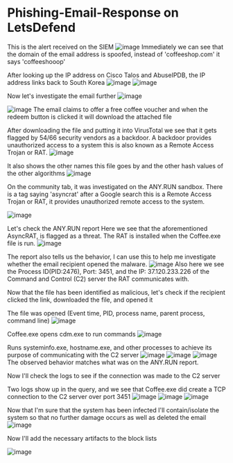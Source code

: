 # Phishing-Email-Response on LetsDefend
This is the alert received on the SIEM
![image](https://github.com/user-attachments/assets/f16796e2-8bd3-4ee9-9c5e-df8f48673e06)
Immediately we can see that the domain of the email address is spoofed, instead of 'coffeeshop.com' it says 'coffeeshooop'

After looking up the IP address on Cisco Talos and AbuseIPDB, the IP address links back to South Korea
![image](https://github.com/user-attachments/assets/60f1599a-67a4-4812-bbe7-164af5542aeb)
![image](https://github.com/user-attachments/assets/b0884ae3-7c6c-4b0b-8d28-8dbbc259d213)

Now let's investigate the email further
![image](https://github.com/user-attachments/assets/5e6b9755-186a-4fcf-8851-128cb8a2bd04)

![image](https://github.com/user-attachments/assets/747d3b88-5ad9-4b7d-887b-7eb52125b653)
The email claims to offer a free coffee voucher and when the redeem button is clicked it will download the attached file

After downloading the file and putting it into VirusTotal we see that it gets flagged by 54/66 security vendors as a backdoor. A backdoor provides unauthorized access to a system this is also known as a Remote Access Trojan or RAT.
![image](https://github.com/user-attachments/assets/9c97e401-49d9-4489-99cc-6374dddd9834)

It also shows the other names this file goes by and the other hash values of the other algorithms
![image](https://github.com/user-attachments/assets/51bf1559-d615-46d8-8e4a-d310e982eedd)

On the community tab, it was investigated on the ANY.RUN sandbox. There is a tag saying 'asyncrat' after a Google search this is a Remote Access Trojan or RAT, it provides unauthorized remote access to the system.

![image](https://github.com/user-attachments/assets/14794fda-90aa-47d0-aa08-f0e28d534ad5)

Let's check the ANY.RUN report
Here we see that the aforementioned AsyncRAT, is flagged as a threat. The RAT is installed when the Coffee.exe file is run.
![image](https://github.com/user-attachments/assets/cdb3b0e4-ec59-44bf-8c78-d27f2b6926f2)

The report also tells us the behavior, I can use this to help me investigate whether the email recipient opened the malware.
![image](https://github.com/user-attachments/assets/339f7b83-7a12-48a2-96d0-084c047616a8)
Also here we see the Process ID(PID:2476), Port: 3451, and the IP: 37.120.233.226 of the Command and Control (C2) server the RAT communicates with.


Now that the file has been identified as malicious, let's check if the recipient clicked the link, downloaded the file, and opened it

The file was opened (Event time, PID, process name, parent process, command line)
![image](https://github.com/user-attachments/assets/469fcf4f-02e8-4067-8d60-e5415479f848)

Coffee.exe opens cdm.exe to run commands
![image](https://github.com/user-attachments/assets/f2c8ceaf-e082-416e-9625-0073452244ae)

Runs systeminfo.exe, hostname.exe, and other processes to achieve its purpose of communicating with the C2 server
![image](https://github.com/user-attachments/assets/646cb3c6-6e30-44f2-a638-31b2d80e5171)
![image](https://github.com/user-attachments/assets/b6841b5b-4077-4f19-b6ad-b87d3ca90e06)
![image](https://github.com/user-attachments/assets/3b989f3d-ae21-4a7c-9021-03c56701c7e2)
The observed behavior matches what was on the ANY.RUN report.

Now I'll check the logs to see if the connection was made to the C2 server

Two logs show up in the query, and we see that Coffee.exe did create a TCP connection to the C2 server over port 3451
![image](https://github.com/user-attachments/assets/9bf643b6-c708-4199-9e0d-4383d9f75011)
![image](https://github.com/user-attachments/assets/fcb2eba6-e01d-48b5-b4c3-8f81ac83effe)
![image](https://github.com/user-attachments/assets/dc023660-04e3-4f17-86f5-c3b6adc4f8f5)

Now that I'm sure that the system has been infected I'll contain/isolate the system so that no further damage occurs as well as deleted the email
![image](https://github.com/user-attachments/assets/f7941d43-984b-40b2-bdbf-f6c820fec8f5)

Now I'll add the necessary artifacts to the block lists

![image](https://github.com/user-attachments/assets/29f8dd11-7251-4feb-9a07-f9449b85438c)


